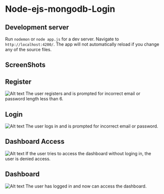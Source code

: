 # Node-ejs-mongodb-Login

## Development server

Run `nodemon` or `node app.js` for a dev server. Navigate to `http://localhost:4200/`. The app will not automatically reload if you change any of the source files.

## ScreenShots
## Register
![Alt text](public/ss1.png "Register")
The user registers and is prompted for incorrect email or password length less than 6.

## Login
![Alt text](public/ss2.png "Login")
The user logs in and is prompted for incorrect email or password.

## Dashboard Access
![Alt text](public/ss3.png "DashBoard Denied")
If the user tries to access the dashboard without loging in, the user is denied access.

## Dashboard
![Alt text](public/ss3.png "Dashboard")
The user has logged in and now can access the dashboard.
